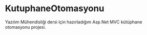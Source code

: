 # KutuphaneOtomasyonu
Yazılım Mühendisliği dersi için hazırladığım Asp.Net MVC kütüphane otomasyonu projesi.
